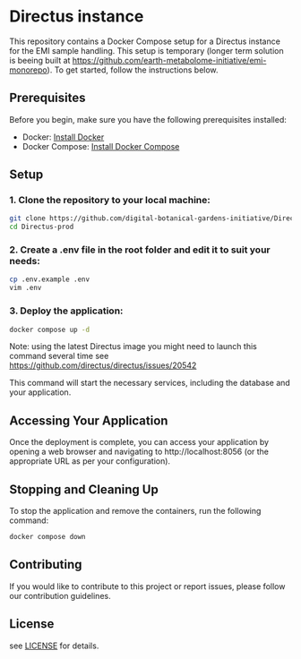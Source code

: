 # Directus instance

This repository contains a Docker Compose setup for a Directus instance for the EMI sample handling. This setup is temporary (longer term solution is beeing built at https://github.com/earth-metabolome-initiative/emi-monorepo). To get started, follow the instructions below.

## Prerequisites

Before you begin, make sure you have the following prerequisites installed:

- Docker: [Install Docker](https://docs.docker.com/get-docker/)
- Docker Compose: [Install Docker Compose](https://docs.docker.com/compose/install/)

## Setup

### 1. Clone the repository to your local machine:

```bash
git clone https://github.com/digital-botanical-gardens-initiative/Directus-prod.git
cd Directus-prod
```

### 2. Create a .env file in the root folder and edit it to suit your needs:
```bash
cp .env.example .env
vim .env
```

### 3. Deploy the application:

```sh
docker compose up -d
```

Note: using the latest Directus image you might need to launch this command several time see https://github.com/directus/directus/issues/20542

This command will start the necessary services, including the database and your application.

## Accessing Your Application

Once the deployment is complete, you can access your application by opening a web browser and navigating to http://localhost:8056 (or the appropriate URL as per your configuration).


## Stopping and Cleaning Up

To stop the application and remove the containers, run the following command:

```sh
docker compose down
```

## Contributing

If you would like to contribute to this project or report issues, please follow our contribution guidelines.

## License

see [LICENSE](https://github.com/digital-botanical-gardens-initiative/Directus-prod/LICENSE) for details.